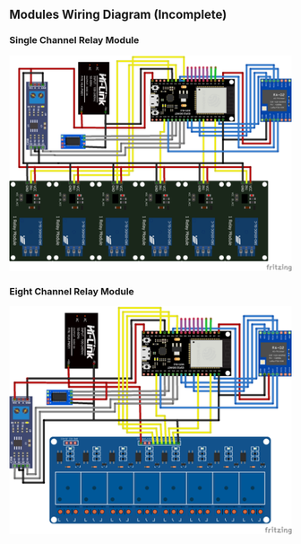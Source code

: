 ## Modules Wiring Diagram (Incomplete)

### Single Channel Relay Module
<img src="https://github.com/frenziopen/FrenziTech/blob/main/Documentation/V3%20-%20Documentation/WirinSingRelay.png" width="1200" />

### Eight Channel Relay Module
<img src="https://github.com/frenziopen/FrenziTech/blob/main/Documentation/V3%20-%20Documentation/Wiring_bb.png" width="1200" />

## 

